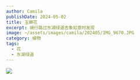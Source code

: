```yaml
---
author: Camila
publishDate: 2024-05-02
title: 玉蝉花
excerpt: 骑行路过东湖绿道吉象如意时发现
image: ~/assets/images/camila/202405/IMG_9670.JPG
category: 植物
tags:
  - 花
  - 东湖绿道
---
```


![](~/assets/images/camila/202405/IMG_9670.JPG)


